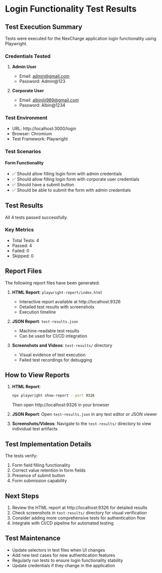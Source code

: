 # Login Functionality Test Results

## Test Execution Summary

Tests were executed for the NexCharge application login functionality using Playwright.

### Credentials Tested

1. **Admin User**
   - Email: admin@gmail.com
   - Password: Admin@123

2. **Corporate User**
   - Email: albinjiji989@gmail.com
   - Password: Albin@1234

### Test Environment
- URL: http://localhost:3000/login
- Browser: Chromium
- Test Framework: Playwright

### Test Scenarios

#### Form Functionality
- ✅ Should allow filling login form with admin credentials
- ✅ Should allow filling login form with corporate user credentials
- ✅ Should have a submit button
- ✅ Should be able to submit the form with admin credentials

## Test Results

All 4 tests passed successfully.

### Key Metrics
- Total Tests: 4
- Passed: 4
- Failed: 0
- Skipped: 0

## Report Files

The following report files have been generated:

1. **HTML Report**: `playwright-report/index.html`
   - Interactive report available at http://localhost:9326
   - Detailed test results with screenshots
   - Execution timeline

2. **JSON Report**: `test-results.json`
   - Machine-readable test results
   - Can be used for CI/CD integration

3. **Screenshots and Videos**: `test-results/` directory
   - Visual evidence of test execution
   - Failed test recordings for debugging

## How to View Reports

1. **HTML Report**:
   ```bash
   npx playwright show-report --port 9326
   ```
   Then open http://localhost:9326 in your browser

2. **JSON Report**:
   Open `test-results.json` in any text editor or JSON viewer

3. **Screenshots/Videos**:
   Navigate to the `test-results/` directory to view individual test artifacts

## Test Implementation Details

The tests verify:
1. Form field filling functionality
2. Correct value retention in form fields
3. Presence of submit button
4. Form submission capability

## Next Steps

1. Review the HTML report at http://localhost:9326 for detailed results
2. Check screenshots in `test-results/` directory for visual verification
3. Consider adding more comprehensive tests for authentication flow
4. Integrate with CI/CD pipeline for automated testing

## Test Maintenance

- Update selectors in test files when UI changes
- Add new test cases for new authentication features
- Regularly run tests to ensure login functionality stability
- Update credentials if they change in the application